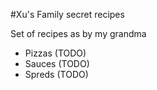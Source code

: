 #Xu's Family secret recipes

Set of recipes as by my grandma

- Pizzas (TODO)
- Sauces (TODO)
- Spreds (TODO)
